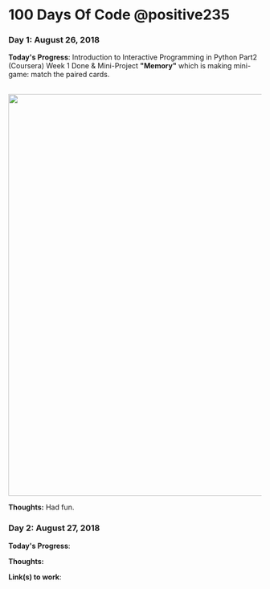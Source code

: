# 100 Days Of Code @positive235

### Day 1: August 26, 2018 

**Today's Progress**: Introduction to Interactive Programming in Python Part2 (Coursera) Week 1 Done & Mini-Project **"Memory"** which is making mini-game: match the paired cards.

</br><img src = "https://github.com/positive235/100-DAYS-OF-CODE/blob/master/memory.png" width = 800 align = 'middle'></br>

**Thoughts:** Had fun.




### Day 2: August 27, 2018  

**Today's Progress**: 

**Thoughts:** 

**Link(s) to work**:
